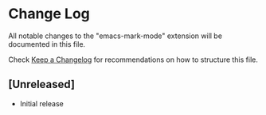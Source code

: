 # Change Log
All notable changes to the "emacs-mark-mode" extension will be documented in this file.

Check [Keep a Changelog](http://keepachangelog.com/) for recommendations on how to structure this file.

## [Unreleased]
- Initial release